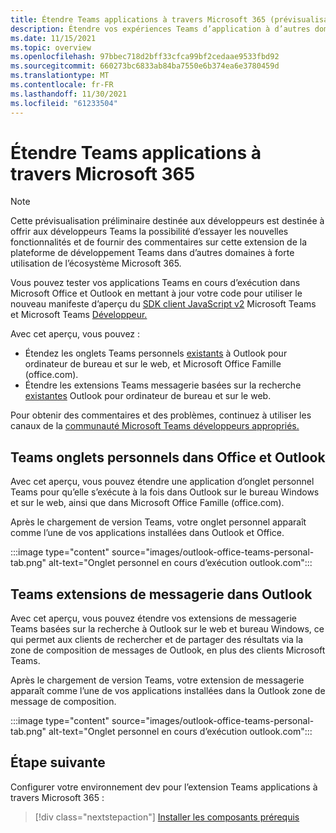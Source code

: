 ```yaml
---
title: Étendre Teams applications à travers Microsoft 365 (prévisualisation)
description: Étendre vos expériences Teams d’application à d’autres domaines à forte Microsoft 365
ms.date: 11/15/2021
ms.topic: overview
ms.openlocfilehash: 97bbec718d2bff33cfca99bf2cedaae9533fbd92
ms.sourcegitcommit: 660273bc6833ab84ba7550e6b374ea6e3780459d
ms.translationtype: MT
ms.contentlocale: fr-FR
ms.lasthandoff: 11/30/2021
ms.locfileid: "61233504"
---
```

# <a name="extend-teams-apps-across-microsoft-365"></a>Étendre Teams applications à travers Microsoft 365

> [!NOTE]
> Cette prévisualisation préliminaire destinée aux développeurs est destinée à offrir aux développeurs [](/microsoftteams/platform/feedback) Teams la possibilité d’essayer les nouvelles fonctionnalités et de fournir des commentaires sur cette extension de la plateforme de développement Teams dans d’autres domaines à forte utilisation de l’écosystème Microsoft 365.

Vous pouvez tester vos applications Teams en cours d’exécution dans Microsoft Office et Outlook en mettant à jour votre code pour utiliser le nouveau manifeste d’aperçu du [SDK client JavaScript v2](using-teams-client-sdk-preview.md) Microsoft Teams et Microsoft Teams [Développeur.](../resources/schema/manifest-schema-dev-preview.md)

Avec cet aperçu, vous pouvez :

- Étendez les onglets Teams personnels [existants](/microsoftteams/platform/tabs/how-to/create-personal-tab) à Outlook pour ordinateur de bureau et sur le web, et Microsoft Office Famille (office.com).
- Étendre les extensions Teams messagerie basées sur la recherche [existantes](/microsoftteams/platform/messaging-extensions/how-to/search-commands/define-search-command) Outlook pour ordinateur de bureau et sur le web.

Pour obtenir des commentaires et des problèmes, continuez à utiliser les canaux de la [communauté Microsoft Teams développeurs appropriés.](/microsoftteams/platform/feedback)

## <a name="teams-personal-tabs-in-office-and-outlook"></a>Teams onglets personnels dans Office et Outlook

Avec cet aperçu, vous pouvez étendre une application d’onglet personnel Teams pour qu’elle s’exécute à la fois dans Outlook sur le bureau Windows et sur le web, ainsi que dans Microsoft Office Famille (office.com).

Après le chargement de version Teams, votre onglet personnel apparaît comme l’une de vos applications installées dans Outlook et Office.

:::image type="content" source="images/outlook-office-teams-personal-tab.png" alt-text="Onglet personnel en cours d’exécution outlook.com":::

## <a name="teams-messaging-extensions-in-outlook"></a>Teams extensions de messagerie dans Outlook

Avec cet aperçu, vous pouvez étendre vos extensions de messagerie Teams basées sur la recherche à Outlook sur le web et bureau Windows, ce qui permet aux clients de rechercher et de partager des résultats via la zone de composition de messages de Outlook, en plus des clients Microsoft Teams.

Après le chargement de version Teams, votre extension de messagerie apparaît comme l’une de vos applications installées dans la Outlook zone de message de composition.

:::image type="content" source="images/outlook-office-teams-personal-tab.png" alt-text="Onglet personnel en cours d’exécution outlook.com":::

## <a name="next-step"></a>Étape suivante

Configurer votre environnement dev pour l’extension Teams applications à travers Microsoft 365 :

> [!div class="nextstepaction"]
> [Installer les composants prérequis](prerequisites.md)
